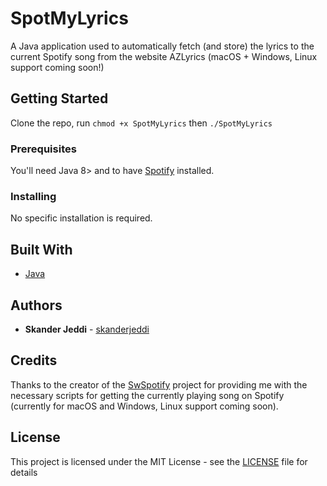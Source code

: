 # SpotMyLyrics
A Java application used to automatically fetch (and store) the lyrics to the current Spotify song from the website AZLyrics (macOS + Windows, Linux support coming soon!)

## Getting Started

Clone the repo, run
```chmod +x SpotMyLyrics```
then
```./SpotMyLyrics```

### Prerequisites

You'll need Java 8> and to have [Spotify](https://www.spotify.com) installed.

### Installing

No specific installation is required.

## Built With

* [Java](https://www.java.com/)

## Authors

* **Skander Jeddi** - [skanderjeddi](https://github.com/skanderjeddi)

## Credits

Thanks to the creator of the [SwSpotify](https://github.com/SwagLyrics/SwSpotify) project for providing me with the necessary scripts for getting the currently playing song on Spotify (currently for macOS and Windows, Linux support coming soon).

## License

This project is licensed under the MIT License - see the [LICENSE](LICENSE) file for details

